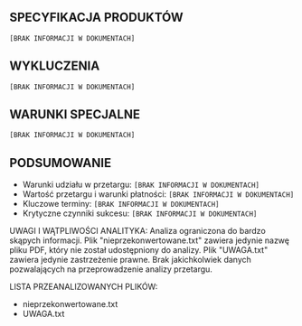 ## SPECYFIKACJA PRODUKTÓW
`[BRAK INFORMACJI W DOKUMENTACH]`

## WYKLUCZENIA
`[BRAK INFORMACJI W DOKUMENTACH]`

## WARUNKI SPECJALNE
`[BRAK INFORMACJI W DOKUMENTACH]`

## PODSUMOWANIE
- Warunki udziału w przetargu: `[BRAK INFORMACJI W DOKUMENTACH]`
- Wartość przetargu i warunki płatności: `[BRAK INFORMACJI W DOKUMENTACH]`
- Kluczowe terminy: `[BRAK INFORMACJI W DOKUMENTACH]`
- Krytyczne czynniki sukcesu: `[BRAK INFORMACJI W DOKUMENTACH]`

UWAGI I WĄTPLIWOŚCI ANALITYKA:
Analiza ograniczona do bardzo skąpych informacji. Plik "nieprzekonwertowane.txt" zawiera jedynie nazwę pliku PDF, który nie został udostępniony do analizy. Plik "UWAGA.txt" zawiera jedynie zastrzeżenie prawne. Brak jakichkolwiek danych pozwalających na przeprowadzenie analizy przetargu.

LISTA PRZEANALIZOWANYCH PLIKÓW:
- nieprzekonwertowane.txt
- UWAGA.txt
